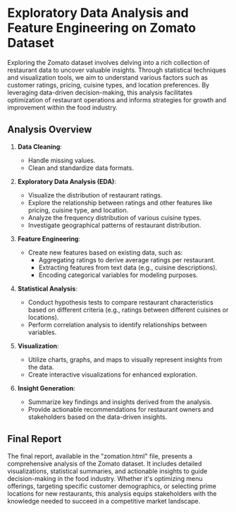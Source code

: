 # Exploratory Data Analysis and Feature Engineering on Zomato Dataset

Exploring the Zomato dataset involves delving into a rich collection of restaurant data to uncover valuable insights. Through statistical techniques and visualization tools, we aim to understand various factors such as customer ratings, pricing, cuisine types, and location preferences. By leveraging data-driven decision-making, this analysis facilitates optimization of restaurant operations and informs strategies for growth and improvement within the food industry.

## Analysis Overview

1. **Data Cleaning**: 
    - Handle missing values.
    - Clean and standardize data formats.

2. **Exploratory Data Analysis (EDA)**:
    - Visualize the distribution of restaurant ratings.
    - Explore the relationship between ratings and other features like pricing, cuisine type, and location.
    - Analyze the frequency distribution of various cuisine types.
    - Investigate geographical patterns of restaurant distribution.

3. **Feature Engineering**:
    - Create new features based on existing data, such as:
        - Aggregating ratings to derive average ratings per restaurant.
        - Extracting features from text data (e.g., cuisine descriptions).
        - Encoding categorical variables for modeling purposes.

4. **Statistical Analysis**:
    - Conduct hypothesis tests to compare restaurant characteristics based on different criteria (e.g., ratings between different cuisines or locations).
    - Perform correlation analysis to identify relationships between variables.

5. **Visualization**:
    - Utilize charts, graphs, and maps to visually represent insights from the data.
    - Create interactive visualizations for enhanced exploration.

6. **Insight Generation**:
    - Summarize key findings and insights derived from the analysis.
    - Provide actionable recommendations for restaurant owners and stakeholders based on the data-driven insights.

## Final Report

The final report, available in the "zomation.html" file, presents a comprehensive analysis of the Zomato dataset. It includes detailed visualizations, statistical summaries, and actionable insights to guide decision-making in the food industry. Whether it's optimizing menu offerings, targeting specific customer demographics, or selecting prime locations for new restaurants, this analysis equips stakeholders with the knowledge needed to succeed in a competitive market landscape.
